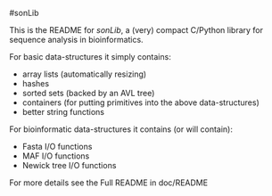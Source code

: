 #sonLib

This is the README for *sonLib*, a (very) compact C/Python library 
for sequence analysis in bioinformatics.

For basic data-structures it simply contains: 
 * array lists (automatically resizing) 
 * hashes
 * sorted sets (backed by an AVL tree)
 * containers (for putting primitives into the above data-structures)
 * better string functions

For bioinformatic data-structures it contains (or will contain):

 * Fasta I/O functions
 * MAF I/O functions
 * Newick tree I/O functions

For more details see the Full README in doc/README
